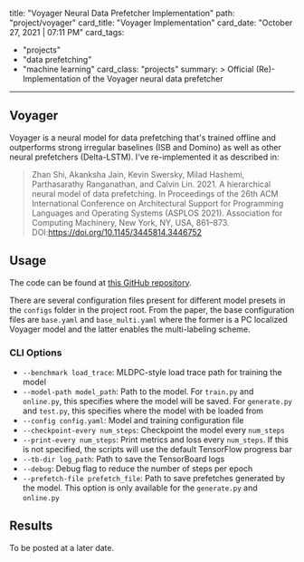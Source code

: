 title: "Voyager Neural Data Prefetcher Implementation"
path: "project/voyager"
card_title: "Voyager Implementation"
card_date: "October 27, 2021 | 07:11 PM"
card_tags:
- "projects"
- "data prefetching"
- "machine learning"
card_class: "projects"
summary: >
  Official (Re)-Implementation of the Voyager neural data prefetcher

---

## Voyager

Voyager is a neural model for data prefetching that's trained offline and
outperforms strong irregular baselines (ISB and Domino) as well as other neural
prefetchers (Delta-LSTM). I've re-implemented it as described in:

> Zhan Shi, Akanksha Jain, Kevin Swersky, Milad Hashemi, Parthasarathy Ranganathan, and Calvin Lin. 2021. A hierarchical neural model of data prefetching. In Proceedings of the 26th ACM International Conference on Architectural Support for Programming Languages and Operating Systems (ASPLOS 2021). Association for Computing Machinery, New York, NY, USA, 861–873. DOI:https://doi.org/10.1145/3445814.3446752

## Usage

The code can be found at [this GitHub repository](https://github.com/Quangmire/Voyager).

There are several configuration files present for different model presets in the
`configs` folder in the project root. From the paper, the base configuration
files are `base.yaml` and `base_multi.yaml` where the former is a PC localized
Voyager model and the latter enables the multi-labeling scheme.

### CLI Options

- `--benchmark load_trace`: MLDPC-style load trace path for training the model
- `--model-path model_path`: Path to the model. For `train.py` and `online.py`,
  this specifies where the model will be saved. For `generate.py` and `test.py`,
  this specifies where the model with be loaded from
- `--config config.yaml`: Model and training configuration file
- `--checkpoint-every num_steps`: Checkpoint the model every `num_steps`
- `--print-every num_steps`: Print metrics and loss every `num_steps`. If this
  is not specified, the scripts will use the default TensorFlow progress bar
- `--tb-dir log_path`: Path to save the TensorBoard logs
- `--debug`: Debug flag to reduce the number of steps per epoch
- `--prefetch-file prefetch_file`: Path to save prefetches generated by the
  model. This option is only available for the `generate.py` and `online.py`

## Results

To be posted at a later date.
